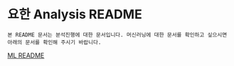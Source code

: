 # 요한 Analysis README

```
본 README 문서는 분석진행에 대한 문서입니다. 머신러닝에 대한 문서를 확인하고 싶으시면 아래의 문서를 확인해 주시기 바랍니다. 
```
[ML README](../MLs/ML_README.md)